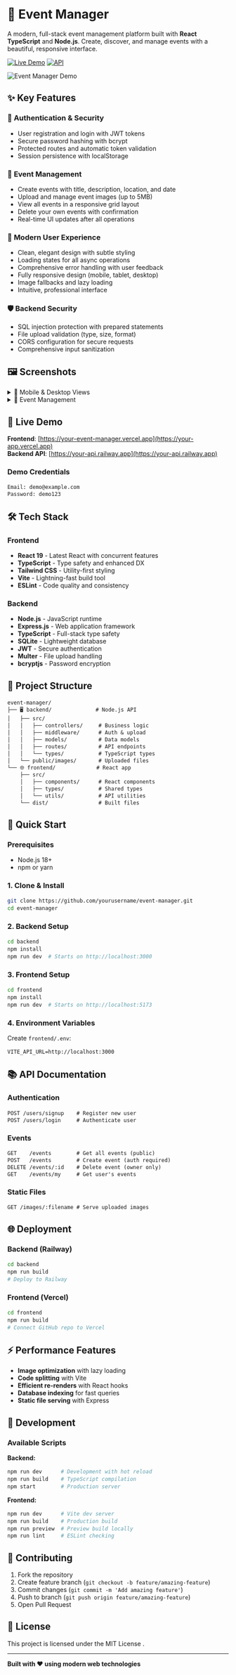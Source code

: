 # 🎉 Event Manager

A modern, full-stack event management platform built with **React TypeScript** and **Node.js**. Create, discover, and manage events with a beautiful, responsive interface.

[![Live Demo](https://img.shields.io/badge/Live%20Demo-Vercel-000000?style=for-the-badge&logo=vercel)](https://your-app.vercel.app)
[![API](https://img.shields.io/badge/API-Railway-430098?style=for-the-badge&logo=railway)](https://your-api.railway.app)

![Event Manager Demo](./screenshots/demo.png)

## ✨ Key Features

### 🔐 **Authentication & Security**

- User registration and login with JWT tokens
- Secure password hashing with bcrypt
- Protected routes and automatic token validation
- Session persistence with localStorage

### 📅 **Event Management**

- Create events with title, description, location, and date
- Upload and manage event images (up to 5MB)
- View all events in a responsive grid layout
- Delete your own events with confirmation
- Real-time UI updates after all operations

### 🎨 **Modern User Experience**

- Clean, elegant design with subtle styling
- Loading states for all async operations
- Comprehensive error handling with user feedback
- Fully responsive design (mobile, tablet, desktop)
- Image fallbacks and lazy loading
- Intuitive, professional interface

### 🛡️ **Backend Security**

- SQL injection protection with prepared statements
- File upload validation (type, size, format)
- CORS configuration for secure requests
- Comprehensive input sanitization

## 🖼️ Screenshots

<details>
<summary>📱 Mobile & Desktop Views</summary>

| Mobile Login                        | Desktop Events Grid                   |
| ----------------------------------- | ------------------------------------- |
| ![Mobile](./screenshots/mobile.png) | ![Desktop](./screenshots/desktop.png) |

</details>

<details>
<summary>📝 Event Management</summary>

| Create Event                        | Event Card                      |
| ----------------------------------- | ------------------------------- |
| ![Create](./screenshots/create.png) | ![Card](./screenshots/card.png) |

</details>

## 🚀 Live Demo

**Frontend**: [https://your-event-manager.vercel.app](https://your-app.vercel.app)  
**Backend API**: [https://your-api.railway.app](https://your-api.railway.app)

### Demo Credentials

```
Email: demo@example.com
Password: demo123
```

## 🛠️ Tech Stack

### Frontend

- **React 19** - Latest React with concurrent features
- **TypeScript** - Type safety and enhanced DX
- **Tailwind CSS** - Utility-first styling
- **Vite** - Lightning-fast build tool
- **ESLint** - Code quality and consistency

### Backend

- **Node.js** - JavaScript runtime
- **Express.js** - Web application framework
- **TypeScript** - Full-stack type safety
- **SQLite** - Lightweight database
- **JWT** - Secure authentication
- **Multer** - File upload handling
- **bcryptjs** - Password encryption

## 📁 Project Structure

```
event-manager/
├── 🖥️ backend/              # Node.js API
│   ├── src/
│   │   ├── controllers/     # Business logic
│   │   ├── middleware/      # Auth & upload
│   │   ├── models/          # Data models
│   │   ├── routes/          # API endpoints
│   │   └── types/           # TypeScript types
│   └── public/images/       # Uploaded files
└── 🌐 frontend/             # React app
    ├── src/
    │   ├── components/      # React components
    │   ├── types/           # Shared types
    │   └── utils/           # API utilities
    └── dist/                # Built files
```

## 🚀 Quick Start

### Prerequisites

- Node.js 18+
- npm or yarn

### 1. Clone & Install

```bash
git clone https://github.com/yourusername/event-manager.git
cd event-manager
```

### 2. Backend Setup

```bash
cd backend
npm install
npm run dev  # Starts on http://localhost:3000
```

### 3. Frontend Setup

```bash
cd frontend
npm install
npm run dev  # Starts on http://localhost:5173
```

### 4. Environment Variables

Create `frontend/.env`:

```env
VITE_API_URL=http://localhost:3000
```

## 📚 API Documentation

### Authentication

```http
POST /users/signup    # Register new user
POST /users/login     # Authenticate user
```

### Events

```http
GET    /events        # Get all events (public)
POST   /events        # Create event (auth required)
DELETE /events/:id    # Delete event (owner only)
GET    /events/my     # Get user's events
```

### Static Files

```http
GET /images/:filename # Serve uploaded images
```

## 🌐 Deployment

### Backend (Railway)

```bash
cd backend
npm run build
# Deploy to Railway
```

### Frontend (Vercel)

```bash
cd frontend
npm run build
# Connect GitHub repo to Vercel
```

## ⚡ Performance Features

- **Image optimization** with lazy loading
- **Code splitting** with Vite
- **Efficient re-renders** with React hooks
- **Database indexing** for fast queries
- **Static file serving** with Express

## 🔧 Development

### Available Scripts

**Backend:**

```bash
npm run dev      # Development with hot reload
npm run build    # TypeScript compilation
npm start        # Production server
```

**Frontend:**

```bash
npm run dev      # Vite dev server
npm run build    # Production build
npm run preview  # Preview build locally
npm run lint     # ESLint checking
```

## 🤝 Contributing

1. Fork the repository
2. Create feature branch (`git checkout -b feature/amazing-feature`)
3. Commit changes (`git commit -m 'Add amazing feature'`)
4. Push to branch (`git push origin feature/amazing-feature`)
5. Open Pull Request

## 📄 License

This project is licensed under the MIT License .

---

**Built with ❤️ using modern web technologies**
